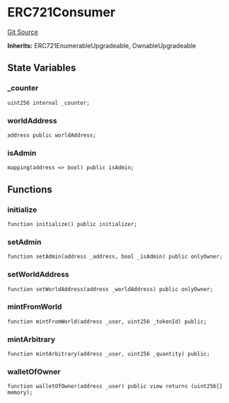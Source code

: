 # ERC721Consumer
[Git Source](https://github.com/TreasureProject/spellcaster-facets/blob/35a5f7a33e5c726475104b88b7e2a468bb5aa2b7/src/mocks/ERC721Consumer.sol)

**Inherits:**
ERC721EnumerableUpgradeable, OwnableUpgradeable


## State Variables
### _counter

```solidity
uint256 internal _counter;
```


### worldAddress

```solidity
address public worldAddress;
```


### isAdmin

```solidity
mapping(address => bool) public isAdmin;
```


## Functions
### initialize


```solidity
function initialize() public initializer;
```

### setAdmin


```solidity
function setAdmin(address _address, bool _isAdmin) public onlyOwner;
```

### setWorldAddress


```solidity
function setWorldAddress(address _worldAddress) public onlyOwner;
```

### mintFromWorld


```solidity
function mintFromWorld(address _user, uint256 _tokenId) public;
```

### mintArbitrary


```solidity
function mintArbitrary(address _user, uint256 _quantity) public;
```

### walletOfOwner


```solidity
function walletOfOwner(address _user) public view returns (uint256[] memory);
```


